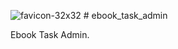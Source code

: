 ![favicon-32x32](https://github.com/hasanMohamed99/ebook-admin/assets/122566600/66269c21-9fc4-4be2-a63c-a8f53d7ad24d) # ebook_task_admin

Ebook Task Admin.
